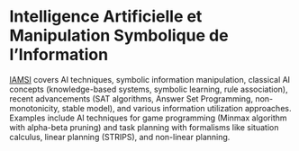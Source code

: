 # Intelligence Artificielle et Manipulation Symbolique de l’Information

[IAMSI](https://dac.lip6.fr/master/enseignement/iamsi/) covers AI techniques, symbolic information manipulation, classical AI concepts (knowledge-based systems, symbolic learning, rule association), recent advancements (SAT algorithms, Answer Set Programming, non-monotonicity, stable model), and various information utilization approaches. Examples include AI techniques for game programming (Minmax algorithm with alpha-beta pruning) and task planning with formalisms like situation calculus, linear planning (STRIPS), and non-linear planning.